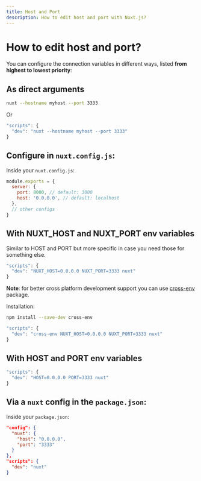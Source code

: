 ```yaml
---
title: Host and Port
description: How to edit host and port with Nuxt.js?
---
```


# How to edit host and port?

You can configure the connection variables in different ways, listed **from highest to lowest priority**:


## As direct arguments

```sh
nuxt --hostname myhost --port 3333
```
Or
```js
"scripts": {
  "dev": "nuxt --hostname myhost --port 3333"
}
```


## Configure in `nuxt.config.js`:

Inside your `nuxt.config.js`:

```js
module.exports = {
  server: {
    port: 8000, // default: 3000
    host: '0.0.0.0', // default: localhost
  },
  // other configs
}
```


## With NUXT_HOST and NUXT_PORT env variables

Similar to HOST and PORT but more specific in case you need those for something else.

```js
"scripts": {
  "dev": "NUXT_HOST=0.0.0.0 NUXT_PORT=3333 nuxt"
}
```

**Note**: for better cross platform development support you can use [cross-env](https://www.npmjs.com/package/cross-env) package.

Installation:

```bash
npm install --save-dev cross-env
```

```js
"scripts": {
  "dev": "cross-env NUXT_HOST=0.0.0.0 NUXT_PORT=3333 nuxt"
}
```

## With HOST and PORT env variables

```js
"scripts": {
  "dev": "HOST=0.0.0.0 PORT=3333 nuxt"
}
```


## Via a `nuxt` config in the `package.json`:

Inside your `package.json`:

```json
"config": {
  "nuxt": {
    "host": "0.0.0.0",
    "port": "3333"
  }
},
"scripts": {
  "dev": "nuxt"
}
```
